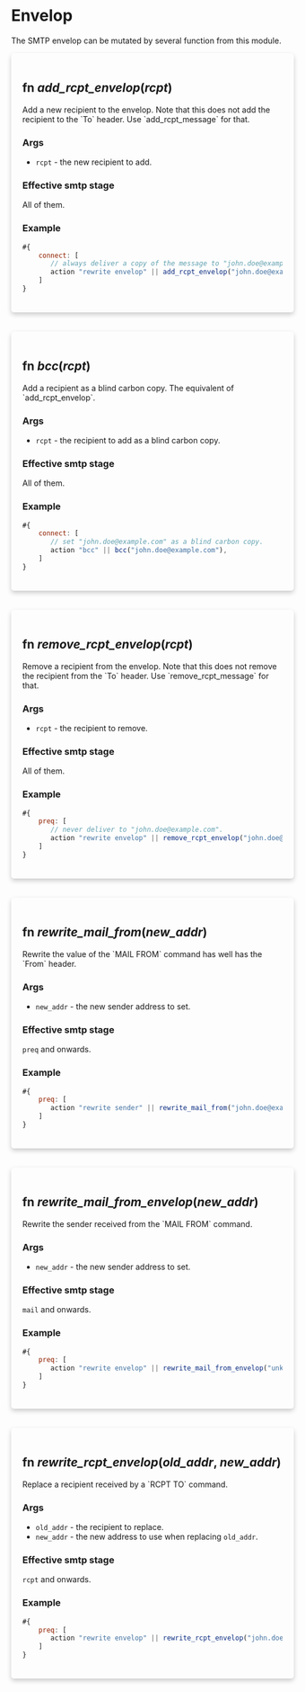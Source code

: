 # Envelop
The SMTP envelop can be mutated by several function from this module.

<div style='box-shadow: 0 4px 8px 0 rgba(0,0,0,0.2); padding: 20px; border-radius: 5px;'>
<h2> fn <em style='color: var(--inline-code-color);'>add_rcpt_envelop</em>(<em style='color: var(--inline-code-color)'>rcpt</em>) </h2>
 Add a new recipient to the envelop. Note that this does not add
 the recipient to the `To` header. Use `add_rcpt_message` for that.

 ### Args

 * `rcpt` - the new recipient to add.

 ### Effective smtp stage

 All of them.

 ### Example
 ```js
 #{
     connect: [
        // always deliver a copy of the message to "john.doe@example.com".
        action "rewrite envelop" || add_rcpt_envelop("john.doe@example.com"),
     ]
 }
 ```

 

</div>
<br/>
<br/>

<div style='box-shadow: 0 4px 8px 0 rgba(0,0,0,0.2); padding: 20px; border-radius: 5px;'>
<h2> fn <em style='color: var(--inline-code-color);'>bcc</em>(<em style='color: var(--inline-code-color)'>rcpt</em>) </h2>
 Add a recipient as a blind carbon copy. The equivalent of `add_rcpt_envelop`.

 ### Args

 * `rcpt` - the recipient to add as a blind carbon copy.

 ### Effective smtp stage

 All of them.

 ### Example
 ```js
 #{
     connect: [
        // set "john.doe@example.com" as a blind carbon copy.
        action "bcc" || bcc("john.doe@example.com"),
     ]
 }
 ```

 

</div>
<br/>
<br/>

<div style='box-shadow: 0 4px 8px 0 rgba(0,0,0,0.2); padding: 20px; border-radius: 5px;'>
<h2> fn <em style='color: var(--inline-code-color);'>remove_rcpt_envelop</em>(<em style='color: var(--inline-code-color)'>rcpt</em>) </h2>
 Remove a recipient from the envelop. Note that this does not remove
 the recipient from the `To` header. Use `remove_rcpt_message` for that.

 ### Args

 * `rcpt` - the recipient to remove.

 ### Effective smtp stage

 All of them.

 ### Example
 ```js
 #{
     preq: [
        // never deliver to "john.doe@example.com".
        action "rewrite envelop" || remove_rcpt_envelop("john.doe@example.com"),
     ]
 }
 ```

 

</div>
<br/>
<br/>

<div style='box-shadow: 0 4px 8px 0 rgba(0,0,0,0.2); padding: 20px; border-radius: 5px;'>
<h2> fn <em style='color: var(--inline-code-color);'>rewrite_mail_from</em>(<em style='color: var(--inline-code-color)'>new_addr</em>) </h2>
 Rewrite the value of the `MAIL FROM` command has well has
 the `From` header.

 ### Args

 * `new_addr` - the new sender address to set.

 ### Effective smtp stage

 `preq` and onwards.

 ### Example
 ```js
 #{
     preq: [
        action "rewrite sender" || rewrite_mail_from("john.doe@example.com"),
     ]
 }
 ```

 

</div>
<br/>
<br/>

<div style='box-shadow: 0 4px 8px 0 rgba(0,0,0,0.2); padding: 20px; border-radius: 5px;'>
<h2> fn <em style='color: var(--inline-code-color);'>rewrite_mail_from_envelop</em>(<em style='color: var(--inline-code-color)'>new_addr</em>) </h2>
 Rewrite the sender received from the `MAIL FROM` command.

 ### Args

 * `new_addr` - the new sender address to set.

 ### Effective smtp stage

 `mail` and onwards.

 ### Example
 ```js
 #{
     preq: [
        action "rewrite envelop" || rewrite_mail_from_envelop("unknown@example.com"),
     ]
 }
 ```

 

</div>
<br/>
<br/>

<div style='box-shadow: 0 4px 8px 0 rgba(0,0,0,0.2); padding: 20px; border-radius: 5px;'>
<h2> fn <em style='color: var(--inline-code-color);'>rewrite_rcpt_envelop</em>(<em style='color: var(--inline-code-color)'>old_addr</em>, <em style='color: var(--inline-code-color)'>new_addr</em>) </h2>
 Replace a recipient received by a `RCPT TO` command.

 ### Args

 * `old_addr` - the recipient to replace.
 * `new_addr` - the new address to use when replacing `old_addr`.

 ### Effective smtp stage

 `rcpt` and onwards.

 ### Example
 ```js
 #{
     preq: [
        action "rewrite envelop" || rewrite_rcpt_envelop("john.doe@example.com", "john.main@example.com"),
     ]
 }
 ```

 

</div>
<br/>
<br/>